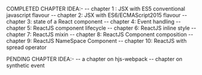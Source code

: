
COMPLETED CHAPTER IDEA:-
-- chapter 1 : JSX with ES5 conventional javascript flavour
-- chapter 2: JSX with ES6/ECMAScript2015 flavour
-- chapter 3: state of a React component
-- chapter 4: Event handling
-- chapter 5: ReactJS component lifecycle
-- chapter 6: ReactJS inline style
-- chapter 7: ReactJS mixin
-- chapter 8: ReactJS Component composition
-- chapter 9: ReactJS NameSpace Component
-- chapter 10: ReactJS with spread operator

PENDING CHAPTER IDEA:-
-- a chapter on hjs-webpack
-- chapter on synthetic event